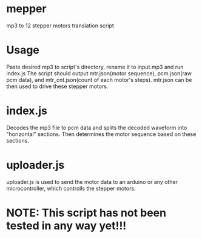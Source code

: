 # mepper
mp3 to 12 stepper motors translation script

# Usage
Paste desired mp3 to script's directory, rename it to input.mp3 and run index.js
The script should output mtr.json(motor sequence), pcm.json(raw pcm data), and mtr_cnt.json(count of each motor's steps). mtr.json can be then used to drive these stepper motors.

# index.js
Decodes the mp3 file to pcm data and splits the decoded waveform into "horizontal" sections. Then determines the motor sequence based on these sections.

# uploader.js
uploader.js is used to send the motor data to an arduino or any other microcontroller, which controlls the stepper motors.

# NOTE: This script has not been tested in any way yet!!!